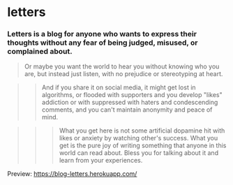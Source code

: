 # letters

### Letters is a blog for anyone who wants to express their thoughts without any fear of being judged, misused, or complained about.

> Or maybe you want the world to hear you without knowing who you are, but instead just listen, with no prejudice or stereotyping at heart.

>> And if you share it on social media, it might get lost in algorithms, or flooded with supporters and you develop "likes" addiction 
>> or with suppressed with haters and condescending comments, and you can't maintain anonymity and peace of mind.

>>> What you get here is not some artificial dopamine hit with likes or anxiety by watching other's success.
What you get is the pure joy of writing something that anyone in this world can read about.
Bless you for talking about it and learn from your experiences.

Preview: https://blog-letters.herokuapp.com/
